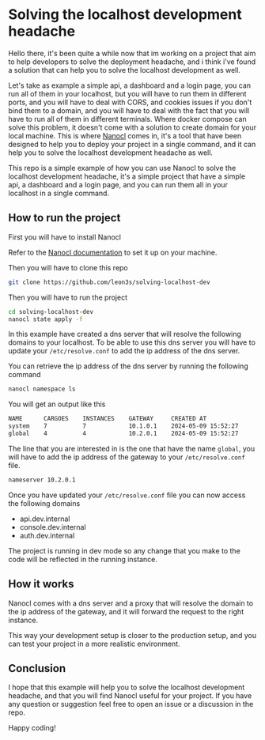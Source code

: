 # Solving the localhost development headache

Hello there, it's been quite a while now that im working on a project that aim to help developers to solve the deployment headache, and i think i've found a solution that can help you to solve the localhost development as well.

Let's take as example a simple api, a dashboard and a login page, you can run all of them in your localhost, but you will have to run them in different ports, and you will have to deal with CORS, and cookies issues if you don't bind them to a domain, and you will have to deal with the fact that you will have to run all of them in different terminals.
Where docker compose can solve this problem, it doesn't come with a solution to create domain for your local machine.
This is where [Nanocl](https://next-hat.com/nanocl) comes in, it's a tool that have been designed to help you to deploy your project in a single command, and it can help you to solve the localhost development headache as well.

This repo is a simple example of how you can use Nanocl to solve the localhost development headache, it's a simple project that have a simple api, a dashboard and a login page, and you can run them all in your localhost in a single command.

## How to run the project

First you will have to install Nanocl

Refer to the [Nanocl documentation](https://docs.next-hat.com/manuals/nanocl/install/overview) to set it up on your machine.

Then you will have to clone this repo

```bash
git clone https://github.com/leon3s/solving-localhost-dev
```

Then you will have to run the project

```bash
cd solving-localhost-dev
nanocl state apply -f
```

In this example have created a dns server that will resolve the following domains to your localhost.
To be able to use this dns server you will have to update your `/etc/resolve.conf` to add the ip address of the dns server.

You can retrieve the ip address of the dns server by running the following command

```bash
nanocl namespace ls
```

You will get an output like this

```bash
NAME      CARGOES    INSTANCES    GATEWAY     CREATED AT
system    7          7            10.1.0.1    2024-05-09 15:52:27
global    4          4            10.2.0.1    2024-05-09 15:52:27
```

The line that you are interested in is the one that have the name `global`, you will have to add the ip address of the gateway to your `/etc/resolve.conf` file.

```bash
nameserver 10.2.0.1
```

Once you have updated your `/etc/resolve.conf` file you can now access the following domains

- api.dev.internal
- console.dev.internal
- auth.dev.internal

The project is running in dev mode so any change that you make to the code will be reflected in the running instance.

## How it works

Nanocl comes with a dns server and a proxy that will resolve the domain to the ip address of the gateway, and it will forward the request to the right instance.

This way your development setup is closer to the production setup, and you can test your project in a more realistic environment.

## Conclusion

I hope that this example will help you to solve the localhost development headache, and that you will find Nanocl useful for your project. If you have any question or suggestion feel free to open an issue or a discussion in the repo.

Happy coding!
